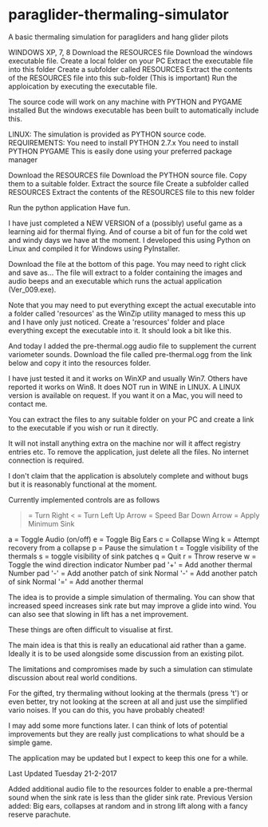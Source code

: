 # paraglider-thermaling-simulator
A basic thermaling simulation for paragliders and hang glider pilots

WINDOWS XP, 7, 8
Download the RESOURCES file
Download the windows executable file.
Create a local folder on your PC
Extract the executable file into this folder
Create a subfolder called RESOURCES
Extract the contents of the RESOURCES file into this sub-folder (This is important)
Run the apploication by executing the executable file.

The source code will work on any machine with PYTHON and PYGAME installed
But the windows executable has been built to automatically include this.

LINUX:
The simulation is provided as PYTHON source code. 
REQUIREMENTS:
You need to install PYTHON 2.7.x
You need to install PYTHON PYGAME 
This is easily done using your preferred package manager

Download the RESOURCES file
Download the PYTHON source file. 
Copy them to a suitable folder.
Extract the source file
Create a subfolder called RESOURCES
Extract the contents of the RESOURCES file to this new folder

Run the python application 
Have fun.

I have just completed a NEW VERSION of a (possibly) useful game as a learning aid for
thermal flying. And of course a bit of fun for the cold wet and windy
days we have at the moment. I developed this using Python on Linux 
and compiled it for Windows using PyInstaller. 

Download the file at the bottom of this page. You may need to right click and save as...
The file will extract to a folder containing the images and audio beeps
and an executable which runs the actual application (Ver_009.exe).

Note that you may need to put everything except the actual executable 
into a folder called 'resources' as the WinZip utility managed to mess
this up and I have only just noticed. Create a 'resources' folder and place everything 
except the executable into it. It should look a bit like this.

And today I added the pre-thermal.ogg audio file to supplement the current 
variometer sounds. Download the file called pre-thermal.ogg from the link
below and copy it into the resources folder.




I have just tested it and it works on WinXP and usually Win7. 
Others have reported it works on Win8. It does NOT run in WINE in LINUX.
A LINUX version is available on request. If you want it on a Mac, you will 
need to contact me. 

You can extract the files to any suitable folder on your PC and create a 
link to the executable if you wish or run it directly. 

It will not install anything extra on the machine nor will it affect 
registry entries etc. To remove the application, just delete all 
the files. No internet connection is required.

I don't claim that the application is absolutely complete and without
bugs but it is reasonably functional at the moment.

Currently implemented controls are as follows

> = Turn Right
< = Turn Left
Up Arrow = Speed Bar
Down Arrow = Apply Minimum Sink

a = Toggle Audio (on/off)
e = Toggle Big Ears
c = Collapse Wing
k = Attempt recovery from a collapse
p = Pause the simulation
t = Toggle visibility of the thermals
s = toggle visibility of sink patches
q = Quit
r = Throw reserve
w = Toggle the wind direction indicator 
Number pad '+' = Add another thermal
Number pad '-' = Add another patch of sink
Normal '-' = Add another patch of sink
Normal '=' = Add another thermal

The idea is to provide a simple simulation of thermaling. You can show that
increased speed increases sink rate but may improve a glide into wind. You can
also see that slowing in lift has a net improvement. 

These things are often difficult to visualise at first.

The main idea is that this is really an educational aid rather than a game. 
Ideally it is to be used alongside some discussion from an existing pilot.

The limitations and compromises made by such a simulation can stimulate discussion 
about real world conditions.

For the gifted, try thermaling without looking at the thermals (press 't')
or even better, try not looking at the screen at all and just use the simplified
vario noises. If you can do this, you have probably cheated!

I may add some more functions later. I can think of lots of potential
improvements but they are really just complications to what should be 
a simple game.






The application may be updated but I expect to keep this one for a while.

Last Updated Tuesday 21-2-2017

Added additional audio file to the resources folder to enable a 
pre-thermal sound when the sink rate is less than the glider sink rate.
Previous Version added: Big ears, collapses at random and in strong lift along with a fancy reserve parachute.


